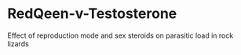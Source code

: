 # RedQeen-v-Testosterone
Effect of reproduction mode and sex steroids on parasitic load in rock lizards
